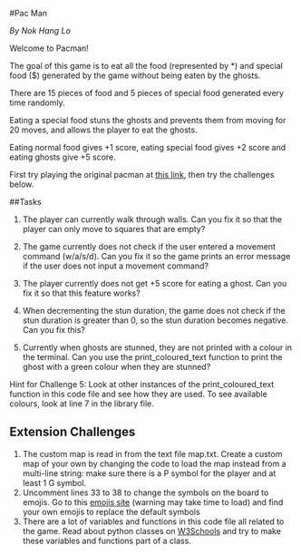#Pac Man

_By Nok Hang Lo_

Welcome to Pacman!

The goal of this game is to eat all the food (represented by *) and special food ($) generated by the game without being eaten by the ghosts.

There are 15 pieces of food and 5 pieces of special food generated every time randomly.

Eating a special food stuns the ghosts and prevents them from moving for 20 moves, and allows the player to eat the ghosts.

Eating normal food gives +1 score, eating special food gives +2 score and eating ghosts give +5 score.

First try playing the original pacman at [this link](https://www.google.com/logos/2010/pacman10-i.html), then try the challenges below.

##Tasks

1. The player can currently walk through walls. Can you fix it so that the player can only move to squares that are empty?

2. The game currently does not check if the user entered a movement command (w/a/s/d). Can you fix it so the game prints an error message if the user does not input a movement command?

3. The player currently does not get +5 score for eating a ghost. Can you fix it so that this feature works?

4. When decrementing the stun duration, the game does not check if the stun duration is greater than 0, so the stun duration becomes negative. Can you fix this?

5. Currently when ghosts are stunned, they are not printed with a colour in the terminal. Can you use the print_coloured_text function to print the ghost with a green colour when they are stunned?

Hint for Challenge 5: Look at other instances of the print_coloured_text function in this code file and see how they are used. To see available colours, look at line 7 in the library file.

## Extension Challenges

1. The custom map is read in from the text file map.txt. Create a custom map of your own by changing the code to load the map instead from a multi-line string: make sure there is a P symbol for the player and at least 1 G symbol.
2. Uncomment lines 33 to 38 to change the symbols on the board to emojis. Go to this [emojis site](https://www.unicode.org/emoji/charts/full-emoji-list.html) (warning may take time to load) and find your own emojis to replace the default symbols
3. There are a lot of variables and functions in this code file all related to the game. Read about python classes on [W3Schools](https://www.w3schools.com/python/python_classes.asp) and try to make these variables and functions part of a class.

